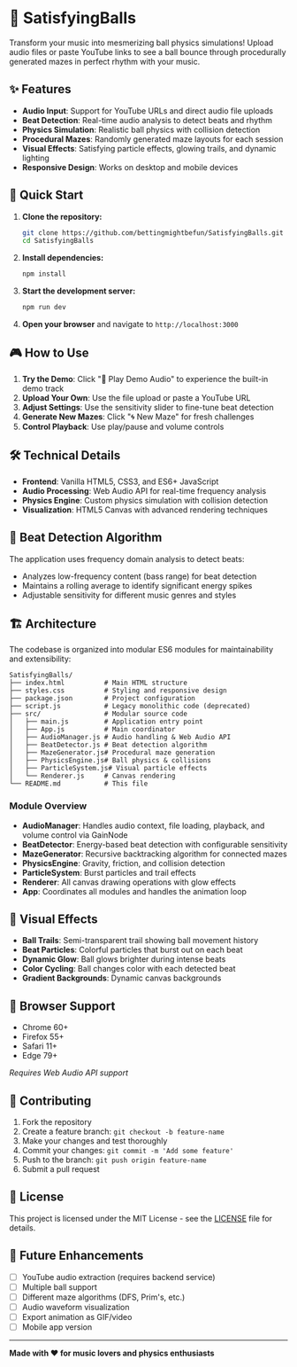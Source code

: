 # 🎵 SatisfyingBalls

Transform your music into mesmerizing ball physics simulations! Upload audio files or paste YouTube links to see a ball bounce through procedurally generated mazes in perfect rhythm with your music.

## ✨ Features

- **Audio Input**: Support for YouTube URLs and direct audio file uploads
- **Beat Detection**: Real-time audio analysis to detect beats and rhythm
- **Physics Simulation**: Realistic ball physics with collision detection
- **Procedural Mazes**: Randomly generated maze layouts for each session
- **Visual Effects**: Satisfying particle effects, glowing trails, and dynamic lighting
- **Responsive Design**: Works on desktop and mobile devices

## 🚀 Quick Start

1. **Clone the repository:**
   ```bash
   git clone https://github.com/bettingmightbefun/SatisfyingBalls.git
   cd SatisfyingBalls
   ```

2. **Install dependencies:**
   ```bash
   npm install
   ```

3. **Start the development server:**
   ```bash
   npm run dev
   ```

4. **Open your browser** and navigate to `http://localhost:3000`

## 🎮 How to Use

1. **Try the Demo**: Click "🎵 Play Demo Audio" to experience the built-in demo track
2. **Upload Your Own**: Use the file upload or paste a YouTube URL
3. **Adjust Settings**: Use the sensitivity slider to fine-tune beat detection
4. **Generate New Mazes**: Click "🌀 New Maze" for fresh challenges
5. **Control Playback**: Use play/pause and volume controls

## 🛠️ Technical Details

- **Frontend**: Vanilla HTML5, CSS3, and ES6+ JavaScript
- **Audio Processing**: Web Audio API for real-time frequency analysis
- **Physics Engine**: Custom physics simulation with collision detection
- **Visualization**: HTML5 Canvas with advanced rendering techniques

## 🎯 Beat Detection Algorithm

The application uses frequency domain analysis to detect beats:
- Analyzes low-frequency content (bass range) for beat detection
- Maintains a rolling average to identify significant energy spikes
- Adjustable sensitivity for different music genres and styles

## 🏗️ Architecture

The codebase is organized into modular ES6 modules for maintainability and extensibility:

```
SatisfyingBalls/
├── index.html          # Main HTML structure
├── styles.css          # Styling and responsive design
├── package.json        # Project configuration
├── script.js           # Legacy monolithic code (deprecated)
├── src/                # Modular source code
│   ├── main.js         # Application entry point
│   ├── App.js          # Main coordinator
│   ├── AudioManager.js # Audio handling & Web Audio API
│   ├── BeatDetector.js # Beat detection algorithm
│   ├── MazeGenerator.js# Procedural maze generation
│   ├── PhysicsEngine.js# Ball physics & collisions
│   ├── ParticleSystem.js# Visual particle effects
│   └── Renderer.js     # Canvas rendering
└── README.md           # This file
```

### Module Overview

- **AudioManager**: Handles audio context, file loading, playback, and volume control via GainNode
- **BeatDetector**: Energy-based beat detection with configurable sensitivity
- **MazeGenerator**: Recursive backtracking algorithm for connected mazes
- **PhysicsEngine**: Gravity, friction, and collision detection
- **ParticleSystem**: Burst particles and trail effects
- **Renderer**: All canvas drawing operations with glow effects
- **App**: Coordinates all modules and handles the animation loop

## 🎨 Visual Effects

- **Ball Trails**: Semi-transparent trail showing ball movement history
- **Beat Particles**: Colorful particles that burst out on each beat
- **Dynamic Glow**: Ball glows brighter during intense beats
- **Color Cycling**: Ball changes color with each detected beat
- **Gradient Backgrounds**: Dynamic canvas backgrounds

## 📱 Browser Support

- Chrome 60+
- Firefox 55+
- Safari 11+
- Edge 79+

*Requires Web Audio API support*

## 🤝 Contributing

1. Fork the repository
2. Create a feature branch: `git checkout -b feature-name`
3. Make your changes and test thoroughly
4. Commit your changes: `git commit -m 'Add some feature'`
5. Push to the branch: `git push origin feature-name`
6. Submit a pull request

## 📄 License

This project is licensed under the MIT License - see the [LICENSE](LICENSE) file for details.

## 🎵 Future Enhancements

- [ ] YouTube audio extraction (requires backend service)
- [ ] Multiple ball support
- [ ] Different maze algorithms (DFS, Prim's, etc.)
- [ ] Audio waveform visualization
- [ ] Export animation as GIF/video
- [ ] Mobile app version

---

**Made with ❤️ for music lovers and physics enthusiasts**
